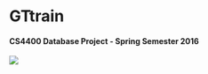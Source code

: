 # GTtrain
#### CS4400 Database Project - Spring Semester 2016
![](https://github.com/jluo80/niartTG/raw/master/niartTG/buzzImage.jpg)
